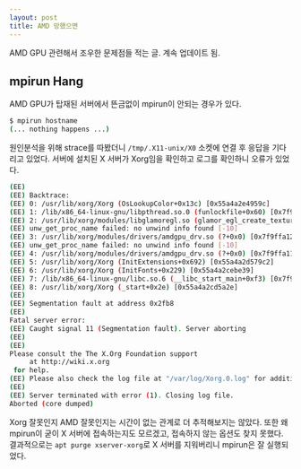 ```yaml
---
layout: post
title: AMD 망했으면
---
```


AMD GPU 관련해서 조우한 문제점들 적는 글. 계속 업데이트 됨.

## mpirun Hang

AMD GPU가 탑재된 서버에서 뜬금없이 mpirun이 안되는 경우가 있다.

```bash
$ mpirun hostname
(... nothing happens ...)
```

원인분석을 위해 strace를 따봤더니 `/tmp/.X11-unix/X0` 소켓에 연결 후 응답을 기다리고 있었다.
서버에 설치된 X 서버가 Xorg임을 확인하고 로그를 확인하니 오류가 있었다.

```bash
(EE) 
(EE) Backtrace:
(EE) 0: /usr/lib/xorg/Xorg (OsLookupColor+0x13c) [0x55a4a2e4959c]
(EE) 1: /lib/x86_64-linux-gnu/libpthread.so.0 (funlockfile+0x60) [0x7f9ffafae41f]
(EE) 2: /usr/lib/xorg/modules/libglamoregl.so (glamor_egl_create_textured_pixmap_from_gbm_bo+0x5b) [0x7f9ff9fc9a9b]
(EE) unw_get_proc_name failed: no unwind info found [-10]
(EE) 3: /usr/lib/xorg/modules/drivers/amdgpu_drv.so (?+0x0) [0x7f9ffa12b210]
(EE) unw_get_proc_name failed: no unwind info found [-10]
(EE) 4: /usr/lib/xorg/modules/drivers/amdgpu_drv.so (?+0x0) [0x7f9ffa11dee0]
(EE) 5: /usr/lib/xorg/Xorg (InitExtensions+0x692) [0x55a4a2d579c2]
(EE) 6: /usr/lib/xorg/Xorg (InitFonts+0x229) [0x55a4a2cebe39]
(EE) 7: /lib/x86_64-linux-gnu/libc.so.6 (__libc_start_main+0xf3) [0x7f9ffadcc0b3]
(EE) 8: /usr/lib/xorg/Xorg (_start+0x2e) [0x55a4a2cd5a2e]
(EE) 
(EE) Segmentation fault at address 0x2fb8
(EE) 
Fatal server error:
(EE) Caught signal 11 (Segmentation fault). Server aborting
(EE) 
(EE) 
Please consult the The X.Org Foundation support 
	 at http://wiki.x.org
 for help. 
(EE) Please also check the log file at "/var/log/Xorg.0.log" for additional information.
(EE) 
(EE) Server terminated with error (1). Closing log file.
Aborted (core dumped)
```

Xorg 잘못인지 AMD 잘못인지는 시간이 없는 관계로 더 추적해보지는 않았다. 또한 왜 mpirun이 굳이 X 서버에 접속하는지도 모르겠고, 접속하지 않는 옵션도 찾지 못했다. 결과적으로는 `apt purge xserver-xorg`로 X 서버를 지워버리니 mpirun은 잘 실행되었다.